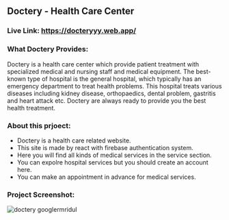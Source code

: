 ## Doctery - Health Care Center

### Live Link: https://docteryyy.web.app/

### What Doctery Provides:
Doctery is a health care center which provide patient treatment with specialized medical and nursing staff and medical equipment. The best-known type of hospital is the general hospital, which typically has an emergency department to treat health problems. This hospital treats various diseases including kidney disease, orthopaedics, dental problem, gastritis and heart attack etc. Doctery are always ready to provide you the best health treatment.

### About this prjoect:

* Doctery is a health care related website.
* This site is made by react with firebase authentication system.
* Here you will find all kinds of medical services in the service section.
* You can expolre hospital services but you should create an account here.
* You can make an appointment in advance for medical services.

### Project Screenshot:

<img src="https://i.ibb.co/mFcm3KL/screencapture-localhost-3000-home-2021-11-08-21-35-16.png" alt="doctery googlermridul" border="0">